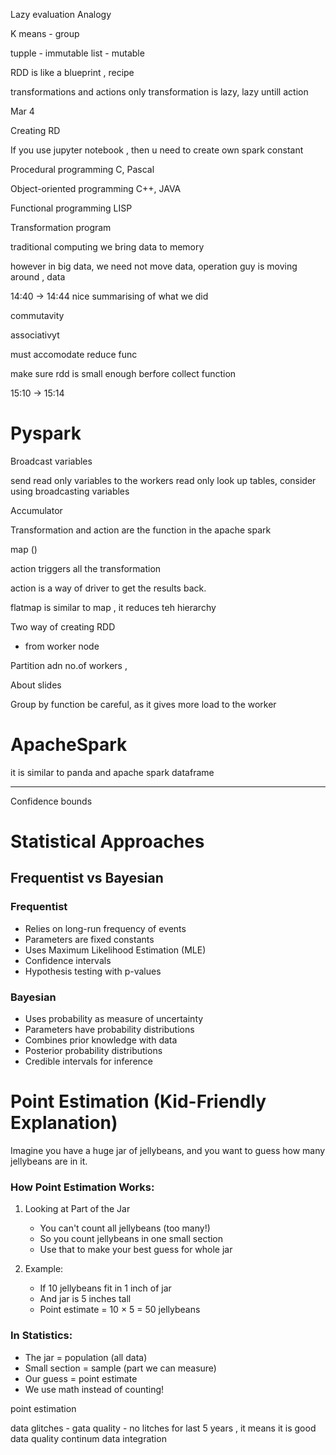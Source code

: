 Lazy evaluation Analogy 

K means - group 

tupple - immutable 
list - mutable 

RDD is like a blueprint , recipe 

transformations and actions 
only transformation is lazy, lazy untill action




Mar 4 

Creating RD

If you use jupyter notebook , then u need to create own spark constant

Procedural programming
C, Pascal

Object-oriented programming
C++, JAVA

Functional programming
LISP

Transformation program 

traditional computing we bring data to memory 

however in big data, we need not move data, operation guy is moving around , data 

14:40 -> 14:44 nice summarising of what we did

commutavity 

associativyt

must accomodate reduce func

make sure rdd is small enough berfore collect function

15:10 -> 15:14

# Pyspark

Broadcast variables 

send read only variables to the workers 
read only look up tables, consider using broadcasting variables

Accumulator

Transformation and action are the function in the apache spark 

map ()

action triggers all the transformation 

action is a way of driver to get the results back.

flatmap is similar to map , it reduces teh hierarchy 


Two way of creating RDD
- from worker node 

Partition adn no.of workers , 

About slides

Group by function be careful, as it gives more load to the worker

# ApacheSpark

it is similar to panda and apache spark dataframe


-----

Confidence bounds


# Statistical Approaches

## Frequentist vs Bayesian

### Frequentist
- Relies on long-run frequency of events
- Parameters are fixed constants
- Uses Maximum Likelihood Estimation (MLE)
- Confidence intervals
- Hypothesis testing with p-values

### Bayesian
- Uses probability as measure of uncertainty
- Parameters have probability distributions
- Combines prior knowledge with data
- Posterior probability distributions
- Credible intervals for inference

# Point Estimation (Kid-Friendly Explanation)
Imagine you have a huge jar of jellybeans, and you want to guess how many jellybeans are in it.

### How Point Estimation Works:
1. Looking at Part of the Jar
   - You can't count all jellybeans (too many!)
   - So you count jellybeans in one small section
   - Use that to make your best guess for whole jar

2. Example:
   - If 10 jellybeans fit in 1 inch of jar
   - And jar is 5 inches tall
   - Point estimate = 10 × 5 = 50 jellybeans

### In Statistics:
- The jar = population (all data)
- Small section = sample (part we can measure)
- Our guess = point estimate
- We use math instead of counting!

point estimation

data glitches - gata quality - no litches for last 5 years , it means
it is good
data quality continum
data integration 